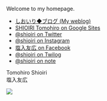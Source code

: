 Welcome to my homepage.

- [しおいり◆ブログ (My weblog)](https://shioiri.wordpress.com)
- [SHIOIRI Tomohiro on Google Sites](https://sites.google.com/view/shioiri)
- [@shioiri on Twitter](https://twitter.com/shioiri)
- [@shioiri on Instagram](https://instagram.com/shioiri)
- [塩入友広 on Facebook](https://www.facebook.com/tomohiro.shioiri)
- [@shioiri on Twilog](https://twilog.org/shioiri)
- [@shioiri on note](https://note.com/shioiri)

Tomohiro Shioiri  
塩入友広

<img src="https://ss1.xrea.com/shioiri.s1001.xrea.com/x/cgi-bin/npc/npc.cgi?i=/virtual/shioiri/npc.idx&L=shioiri&p=on&d=1000,0">
